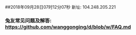 ##2018年09月28日07时12分07秒 新址: 104.248.205.221
### 兔友常见问题及解答: https://github.com/wanggonging/d/blob/w/FAQ.md
